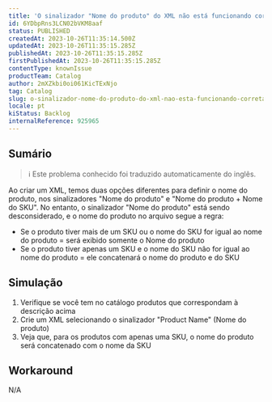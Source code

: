 ```yaml
---
title: 'O sinalizador "Nome do produto" do XML não está funcionando corretamente'
id: 6YDbpRns3LCN02bVKM8aaf
status: PUBLISHED
createdAt: 2023-10-26T11:35:14.500Z
updatedAt: 2023-10-26T11:35:15.285Z
publishedAt: 2023-10-26T11:35:15.285Z
firstPublishedAt: 2023-10-26T11:35:15.285Z
contentType: knownIssue
productTeam: Catalog
author: 2mXZkbi0oi061KicTExNjo
tag: Catalog
slug: o-sinalizador-nome-do-produto-do-xml-nao-esta-funcionando-corretamente
locale: pt
kiStatus: Backlog
internalReference: 925965
---
```


## Sumário

>ℹ️ Este problema conhecido foi traduzido automaticamente do inglês.


Ao criar um XML, temos duas opções diferentes para definir o nome do produto, nos sinalizadores "Nome do produto" e "Nome do produto + Nome do SKU". No entanto, o sinalizador "Nome do produto" está sendo desconsiderado, e o nome do produto no arquivo segue a regra:
- Se o produto tiver mais de um SKU ou o nome do SKU for igual ao nome do produto = será exibido somente o Nome do produto
- Se o produto tiver apenas um SKU e o nome do SKU não for igual ao nome do produto = ele concatenará o nome do produto e do SKU

## Simulação



1. Verifique se você tem no catálogo produtos que correspondam à descrição acima
2. Crie um XML selecionando o sinalizador "Product Name" (Nome do produto)
3. Veja que, para os produtos com apenas uma SKU, o nome do produto será concatenado com o nome da SKU



## Workaround


N/A




